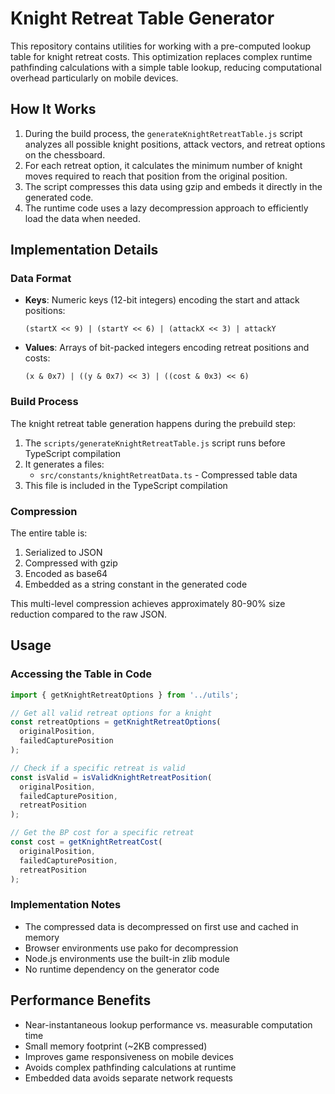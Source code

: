 # Knight Retreat Table Generator

This repository contains utilities for working with a pre-computed lookup table for knight retreat costs. This optimization replaces complex runtime pathfinding calculations with a simple table lookup, reducing computational overhead particularly on mobile devices.

## How It Works

1. During the build process, the `generateKnightRetreatTable.js` script analyzes all possible knight positions, attack vectors, and retreat options on the chessboard.
2. For each retreat option, it calculates the minimum number of knight moves required to reach that position from the original position.
3. The script compresses this data using gzip and embeds it directly in the generated code.
4. The runtime code uses a lazy decompression approach to efficiently load the data when needed.

## Implementation Details

### Data Format

- **Keys**: Numeric keys (12-bit integers) encoding the start and attack positions:
  ```
  (startX << 9) | (startY << 6) | (attackX << 3) | attackY
  ```

- **Values**: Arrays of bit-packed integers encoding retreat positions and costs:
  ```
  (x & 0x7) | ((y & 0x7) << 3) | ((cost & 0x3) << 6)
  ```

### Build Process

The knight retreat table generation happens during the prebuild step:

1. The `scripts/generateKnightRetreatTable.js` script runs before TypeScript compilation
2. It generates a files:
   - `src/constants/knightRetreatData.ts` - Compressed table data
3. This file is included in the TypeScript compilation

### Compression

The entire table is:
1. Serialized to JSON
2. Compressed with gzip
3. Encoded as base64
4. Embedded as a string constant in the generated code

This multi-level compression achieves approximately 80-90% size reduction compared to the raw JSON.

## Usage

### Accessing the Table in Code

```typescript
import { getKnightRetreatOptions } from '../utils';

// Get all valid retreat options for a knight
const retreatOptions = getKnightRetreatOptions(
  originalPosition, 
  failedCapturePosition
);

// Check if a specific retreat is valid
const isValid = isValidKnightRetreatPosition(
  originalPosition,
  failedCapturePosition,
  retreatPosition
);

// Get the BP cost for a specific retreat
const cost = getKnightRetreatCost(
  originalPosition,
  failedCapturePosition,
  retreatPosition
);
```

### Implementation Notes

- The compressed data is decompressed on first use and cached in memory
- Browser environments use pako for decompression
- Node.js environments use the built-in zlib module
- No runtime dependency on the generator code

## Performance Benefits

- Near-instantaneous lookup performance vs. measurable computation time
- Small memory footprint (~2KB compressed)
- Improves game responsiveness on mobile devices
- Avoids complex pathfinding calculations at runtime
- Embedded data avoids separate network requests 